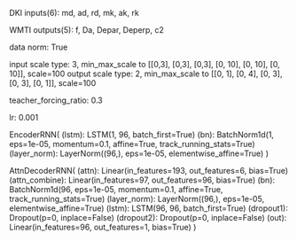 DKI inputs(6): md, ad, rd, mk, ak, rk

WMTI outputs(5): f, Da, Depar, Deperp, c2

data norm: True

input scale type: 3, min_max_scale to [[0,3], [0,3], [0,3], [0, 10], [0, 10], [0, 10]], scale=100 output scale type: 2, min_max_scale to [[0, 1], [0, 4], [0, 3], [0, 3], [0, 1]], scale=100

teacher_forcing_ratio: 0.3

lr: 0.001

EncoderRNN( (lstm): LSTM(1, 96, batch_first=True) (bn): BatchNorm1d(1, eps=1e-05, momentum=0.1, affine=True, track_running_stats=True) (layer_norm): LayerNorm((96,), eps=1e-05, elementwise_affine=True) )

AttnDecoderRNN( (attn): Linear(in_features=193, out_features=6, bias=True) (attn_combine): Linear(in_features=97, out_features=96, bias=True) (bn): BatchNorm1d(96, eps=1e-05, momentum=0.1, affine=True, track_running_stats=True) (layer_norm): LayerNorm((96,), eps=1e-05, elementwise_affine=True) (lstm): LSTM(96, 96, batch_first=True) (dropout1): Dropout(p=0, inplace=False) (dropout2): Dropout(p=0, inplace=False) (out): Linear(in_features=96, out_features=1, bias=True) )
